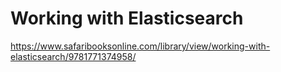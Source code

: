 # Working with Elasticsearch

https://www.safaribooksonline.com/library/view/working-with-elasticsearch/9781771374958/
